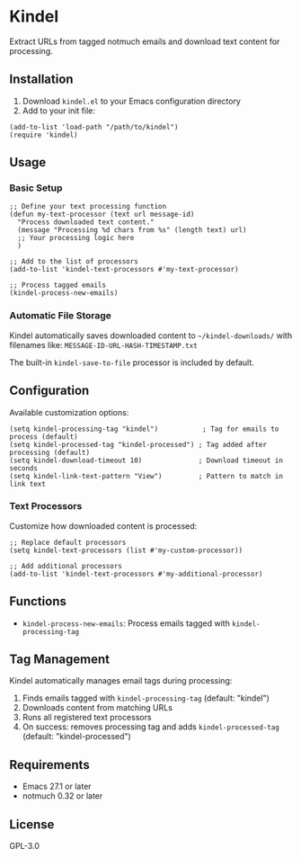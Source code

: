 # Kindel

Extract URLs from tagged notmuch emails and download text content for processing.

## Installation

1. Download `kindel.el` to your Emacs configuration directory
2. Add to your init file:

```elisp
(add-to-list 'load-path "/path/to/kindel")
(require 'kindel)
```

## Usage

### Basic Setup

```elisp
;; Define your text processing function
(defun my-text-processor (text url message-id)
  "Process downloaded text content."
  (message "Processing %d chars from %s" (length text) url)
  ;; Your processing logic here
  )

;; Add to the list of processors
(add-to-list 'kindel-text-processors #'my-text-processor)

;; Process tagged emails
(kindel-process-new-emails)
```

### Automatic File Storage

Kindel automatically saves downloaded content to `~/kindel-downloads/` with filenames like:
`MESSAGE-ID-URL-HASH-TIMESTAMP.txt`

The built-in `kindel-save-to-file` processor is included by default.

## Configuration

Available customization options:

```elisp
(setq kindel-processing-tag "kindel")           ; Tag for emails to process (default)
(setq kindel-processed-tag "kindel-processed") ; Tag added after processing (default)
(setq kindel-download-timeout 10)              ; Download timeout in seconds
(setq kindel-link-text-pattern "View")         ; Pattern to match in link text
```

### Text Processors

Customize how downloaded content is processed:

```elisp
;; Replace default processors
(setq kindel-text-processors (list #'my-custom-processor))

;; Add additional processors
(add-to-list 'kindel-text-processors #'my-additional-processor)
```

## Functions

- `kindel-process-new-emails`: Process emails tagged with `kindel-processing-tag`

## Tag Management

Kindel automatically manages email tags during processing:
1. Finds emails tagged with `kindel-processing-tag` (default: "kindel")
2. Downloads content from matching URLs
3. Runs all registered text processors
4. On success: removes processing tag and adds `kindel-processed-tag` (default: "kindel-processed")

## Requirements

- Emacs 27.1 or later
- notmuch 0.32 or later

## License

GPL-3.0
